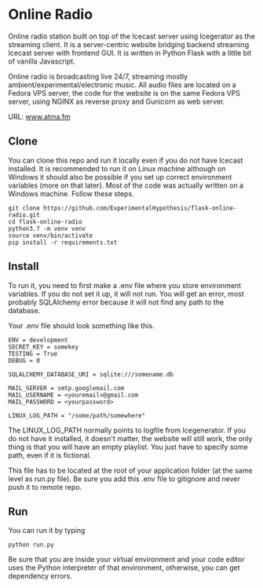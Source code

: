 # Online Radio 
Online radio station built on top of the Icecast server using Icegerator as the streaming client. It is a server-centric website bridging backend streaming Icecast server with frontend GUI. It is written in Python Flask with a little bit of vanilla Javascript.

Online radio is broadcasting live 24/7, streaming mostly ambient/experimental/electronic music. All audio files are located on a Fedora VPS server, the code for the website is on the same Fedora VPS server, using NGINX as reverse proxy and Gunicorn as web server.

URL: www.atma.fm

## Clone

You can clone this repo and run it locally even if you do not have Icecast installed. It is recommended to run it on Linux machine although on Windows it should also be possible if you set up correct environment variables (more on that later). Most of the code was actually written on a Windows machine. Follow these steps.

```
git clone https://github.com/ExperimentalHypothesis/flask-online-radio.git
cd flask-online-radio
python3.7 -m venv venv
source venv/bin/activate
pip install -r requirements.txt
```

## Install

To run it, you need to first make a .env file where you store environment variables. If you do not set it up, it will not run. You will get an error, most probably SQLAlchemy error because it will not find any path to the database. 

Your .env file should look something like this.

```
ENV = development
SECRET_KEY = somekey
TESTING = True
DEBUG = 0

SQLALCHEMY_DATABASE_URI = sqlite:///somename.db

MAIL_SERVER = smtp.googlemail.com
MAIL_USERNAME = <youremail>@gmail.com
MAIL_PASSWORD = <yourpassword>

LINUX_LOG_PATH = "/some/path/somewhere"
```

The LINUX_LOG_PATH normally points to logfile from Icegenerator. If you do not have it installed, it doesn't matter, the website will still work, the only thing is that you will have an empty playlist. You just have to specify some path, even if it is fictional.

This file has to be located at the root of your application folder (at the same level as run.py file). Be sure you add this .env file to gitignore and never push it to remote repo.

## Run

You can run it by typing 

```
python run.py
```

Be sure that you are inside your virtual environment and your code editor uses the Python interpreter of that environment, otherwise, you can get dependency errors.
